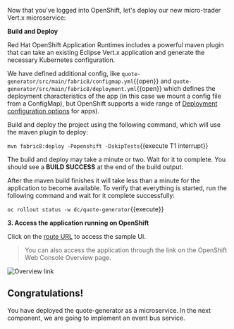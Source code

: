 Now that you've logged into OpenShift, let's deploy our new micro-trader Vert.x microservice:

**Build and Deploy**

Red Hat OpenShift Application Runtimes includes a powerful maven plugin that can take an
existing Eclipse Vert.x application and generate the necessary Kubernetes configuration.

We have defined additional config, like ``quote-generator/src/main/fabric8/configmap.yml``{{open}} and ``quote-generator/src/main/fabric8/deployment.yml``{{open}} which defines
the deployment characteristics of the app (in this case we mount a config file from a ConfigMap), but OpenShift supports a wide range of [Deployment configuration options](https://docs.openshift.org/latest/architecture/core_concepts/deployments.html) for apps).

Build and deploy the project using the following command, which will use the maven plugin to deploy:

`mvn fabric8:deploy -Popenshift -DskipTests`{{execute T1 interrupt}}

The build and deploy may take a minute or two. Wait for it to complete. You should see a **BUILD SUCCESS** at the
end of the build output.

After the maven build finishes it will take less than a minute for the application to become available.
To verify that everything is started, run the following command and wait for it complete successfully:

`oc rollout status -w dc/quote-generator`{{execute}}

**3. Access the application running on OpenShift**

 Click on the
[route URL](http://quote-generator-vertx-microtrader.[[HOST_SUBDOMAIN]]-80-[[KATACODA_HOST]].environments.katacoda.com)
to access the sample UI.

> You can also access the application through the link on the OpenShift Web Console Overview page.

![Overview link](../assets/rhoar-vertx/routelink.png)


## Congratulations!

You have deployed the quote-generator as a microservice. In the next component, we are going to implement an event bus service. 
